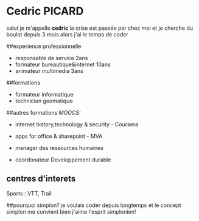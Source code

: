 # Cedric PICARD
salut je m'appelle **cedric**
la crise est passée par chez moi et
je cherche du boulot depuis 3 mois
alors j'ai le temps de coder

##experience professionnelle
* responsable de service 2ans
* formateur bureautique&internet 10ans
* animateur multimedia 3ans

##formations
* formateur informatique
* technicien geomatique

##autres formations
_MOOCS:_
* internet history,technology & security - Coursera
* apps for office & sharepoint - MVA

* manager des ressources humaines
* coordonateur Developpement durable

## centres d'interets
Sports : VTT, Trail

##pourquoi simplon?
je voulais coder depuis longtemps et le concept simplon me convient bien
j'aime l'esprit simplonien!
